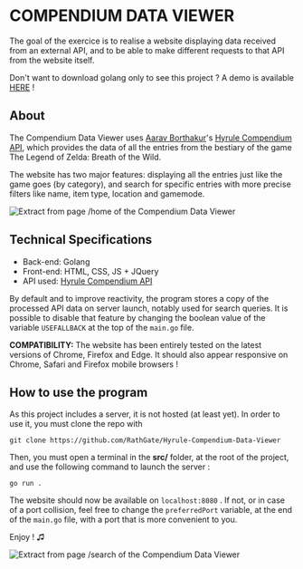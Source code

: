 # COMPENDIUM DATA VIEWER

The goal of the exercice is to realise a website displaying data received from an external API, and to be able to make different requests to that API from the website itself.

Don't want to download golang only to see this project ? A demo is available [HERE](https://youtu.be/TPtTBSFEf1Y) !

## About
The Compendium Data Viewer uses [Aarav Borthakur](https://github.com/gadhagod)'s [Hyrule Compendium API](https://gadhagod.github.io/Hyrule-Compendium-API/#/), which provides the data of all the entries from the bestiary of the game The Legend of Zelda: Breath of the Wild.

The website has two major features: displaying all the entries just like the game goes (by category), and search for specific entries with more precise filters like name, item type, location and gamemode.

![Extract from page /home of the Compendium Data Viewer](https://i.ibb.co/FXGBZNV/Capture-d-cran-2024-09-20-132807.png)

## Technical Specifications

-   Back-end: Golang
-   Front-end: HTML, CSS, JS + JQuery
-   API used:  [Hyrule Compendium API](https://gadhagod.github.io/Hyrule-Compendium-API/#/)

By default and to improve reactivity, the program stores a copy of the processed API data on server launch, notably used for search queries. It is possible to disable that feature by changing the boolean value of the variable `USEFALLBACK` at the top of the `main.go` file.

**COMPATIBILITY:** The website has been entirely tested on the latest versions of Chrome, Firefox and Edge. It should also appear responsive on Chrome, Safari and Firefox mobile browsers !

## How to use the program

As this project includes a server, it is not hosted (at least yet). In order to use it, you must clone the repo with

    git clone https://github.com/RathGate/Hyrule-Compendium-Data-Viewer

Then, you must open a terminal in the **src/** folder, at the root of the project, and use the following command to launch the server :

    go run .

The website should now be available on `localhost:8080` . If not, or in case of a port collision, feel free to change the `preferredPort` variable, at the end of the `main.go` file, with a port that is more convenient to you.

Enjoy ! ♫

![Extract from page /search of the Compendium Data Viewer](https://i.ibb.co/2K1FWzW/Capture-d-cran-2024-09-20-133057.png)

